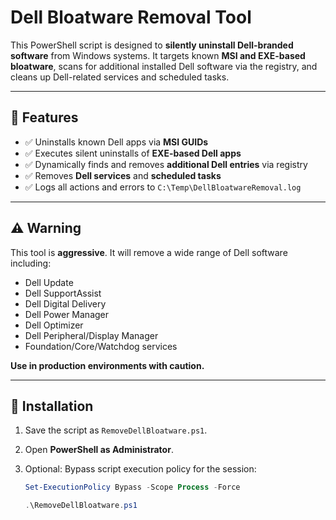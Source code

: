 # Dell Bloatware Removal Tool

This PowerShell script is designed to **silently uninstall Dell-branded software** from Windows systems. It targets known **MSI and EXE-based bloatware**, scans for additional installed Dell software via the registry, and cleans up Dell-related services and scheduled tasks.

---

## 🔧 Features

- ✅ Uninstalls known Dell apps via **MSI GUIDs**
- ✅ Executes silent uninstalls of **EXE-based Dell apps**
- ✅ Dynamically finds and removes **additional Dell entries** via registry
- ✅ Removes **Dell services** and **scheduled tasks**
- ✅ Logs all actions and errors to `C:\Temp\DellBloatwareRemoval.log`

---

## ⚠️ Warning

This tool is **aggressive**. It will remove a wide range of Dell software including:

- Dell Update
- Dell SupportAssist
- Dell Digital Delivery
- Dell Power Manager
- Dell Optimizer
- Dell Peripheral/Display Manager
- Foundation/Core/Watchdog services

**Use in production environments with caution.**

---

## 📂 Installation

1. Save the script as `RemoveDellBloatware.ps1`.

2. Open **PowerShell as Administrator**.

3. Optional: Bypass script execution policy for the session:
   ```powershell
   Set-ExecutionPolicy Bypass -Scope Process -Force

   .\RemoveDellBloatware.ps1
  ```
